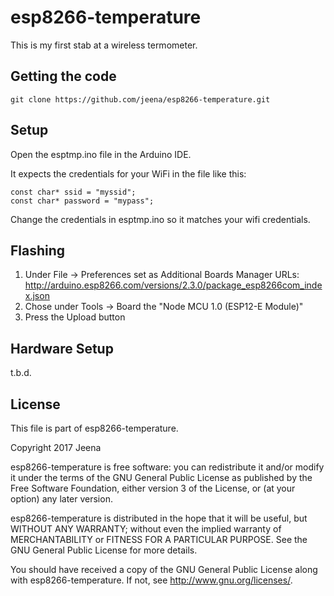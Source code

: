 # esp8266-temperature

This is my first stab at a wireless termometer.

## Getting the code

    git clone https://github.com/jeena/esp8266-temperature.git

## Setup

Open the esptmp.ino file in the Arduino IDE.

It expects the credentials for your WiFi in the file like this:

    const char* ssid = "myssid";
    const char* password = "mypass";

Change the credentials in esptmp.ino so it matches your wifi credentials.

## Flashing

1. Under File -> Preferences set as Additional Boards Manager URLs:
   http://arduino.esp8266.com/versions/2.3.0/package_esp8266com_index.json
2. Chose under Tools -> Board the "Node MCU 1.0 (ESP12-E Module)"
3. Press the Upload button

## Hardware Setup

t.b.d.

## License

This file is part of esp8266-temperature.

Copyright 2017 Jeena

esp8266-temperature is free software: you can redistribute it and/or modify it under the terms of the GNU General Public License as published by the Free Software Foundation, either version 3 of the License, or (at your option) any later version.

esp8266-temperature is distributed in the hope that it will be useful, but WITHOUT ANY WARRANTY; without even the implied warranty of MERCHANTABILITY or FITNESS FOR A PARTICULAR PURPOSE. See the GNU General Public License for more details.

You should have received a copy of the GNU General Public License along with esp8266-temperature. If not, see http://www.gnu.org/licenses/.
